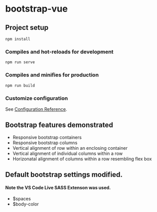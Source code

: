 # bootstrap-vue

## Project setup
```
npm install
```

### Compiles and hot-reloads for development
```
npm run serve
```

### Compiles and minifies for production
```
npm run build
```

### Customize configuration
See [Configuration Reference](https://cli.vuejs.org/config/).


## Bootstrap features demonstrated
- Responsive bootstrap containers
- Responsive bootstrap columns
- Vertical alignment of row within an enclosing container
- Vertical alignment of individual columns within a row
- Horizonatal alignment of columns within a row resembling flex box

## Default bootstrap settings modified.  
#### Note the VS Code Live SASS Extenson was used.
- $spaces 
- $body-color 

